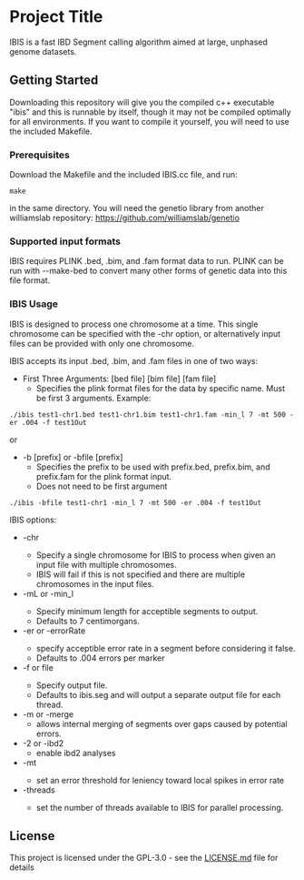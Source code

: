 # Project Title

IBIS is a fast IBD Segment calling algorithm aimed at large, unphased genome datasets.

## Getting Started

Downloading this repository will give you the compiled c++ executable "ibis" and this is runnable by itself, though it may not be compiled optimally for all environments. If you want to compile it yourself, you will need to use the included Makefile.

### Prerequisites

Download the Makefile and the included IBIS.cc file, and run:

```
make
```
in the same directory. You will need the genetio library from another williamslab repository:
https://github.com/williamslab/genetio

### Supported input formats

IBIS requires PLINK .bed, .bim, and .fam format data to run. PLINK can be run with --make-bed to convert many other forms of genetic data into this file format.

### IBIS Usage

IBIS is designed to process one chromosome at a time. This single chromosome can be specified with the -chr option, or alternatively input files can be provided with only one chromosome.

IBIS accepts its input .bed, .bim, and .fam files in one of two ways:

* First Three Arguments: [bed file] [bim file] [fam file]         
	* Specifies the plink format files for the data by specific name. Must be first 3 arguments.
Example:
```
./ibis test1-chr1.bed test1-chr1.bim test1-chr1.fam -min_l 7 -mt 500 -er .004 -f test1Out
```
or
* -b [prefix] or -bfile [prefix]         
	* Specifies the prefix to be used with prefix.bed, prefix.bim, and prefix.fam for the plink format input.
	* Does not need to be first argument

```
./ibis -bfile test1-chr1 -min_l 7 -mt 500 -er .004 -f test1Out
```
IBIS options:

* -chr <value>
	* Specify a single chromosome for IBIS to process when given an input file with multiple chromosomes.
	* IBIS will fail if this is not specified and there are multiple chromosomes in the input files.
* -mL or -min_l <value>            
	* Specify minimum length for acceptible segments to output.
	* Defaults to 7 centimorgans.
* -er or -errorRate <value>        
	* specify acceptible error rate in a segment before considering it false.                           
	* Defaults to .004 errors per marker
* -f or file <filename>           
	* Specify output file.
	* Defaults to ibis<thread number>.seg and will output a separate output file for each thread.
* -m or -merge                    
	* allows internal merging of segments over gaps caused by potential errors.
* -2 or -ibd2                     
	* enable ibd2 analyses
* -mt <value>                     
	* set an error threshold for leniency toward local spikes in error rate
* -threads <value>                
	* set the number of threads available to IBIS for parallel processing.

## License

This project is licensed under the GPL-3.0 - see the [LICENSE.md](LICENSE.md) file for details
